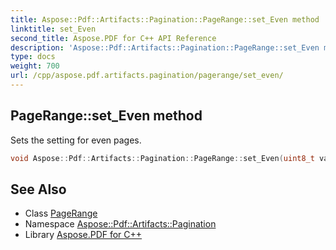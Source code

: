 ```yaml
---
title: Aspose::Pdf::Artifacts::Pagination::PageRange::set_Even method
linktitle: set_Even
second_title: Aspose.PDF for C++ API Reference
description: 'Aspose::Pdf::Artifacts::Pagination::PageRange::set_Even method. Sets the setting for even pages in C++.'
type: docs
weight: 700
url: /cpp/aspose.pdf.artifacts.pagination/pagerange/set_even/
---
```

## PageRange::set_Even method


Sets the setting for even pages.

```cpp
void Aspose::Pdf::Artifacts::Pagination::PageRange::set_Even(uint8_t value)
```

## See Also

* Class [PageRange](../)
* Namespace [Aspose::Pdf::Artifacts::Pagination](../../)
* Library [Aspose.PDF for C++](../../../)
